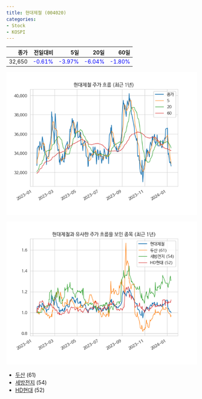 ```yaml
---
title: 현대제철 (004020)
categories:
- Stock
- KOSPI
---
```


|종가|전일대비|5일|20일|60일|
|---:|-------:|--:|---:|---:|
|32,650|<span style="color: blue">-0.61%</span>|<span style="color: blue">-3.97%</span>|<span style="color: blue">-6.04%</span>|<span style="color: blue">-1.80%</span>|


<!-- more -->

![004020](/assets/images/stock/004020.png)

![004020](/assets/images/stock/004020_sim.png)

- [두산](/000150/) (61)
- [세방전지](/004490/) (54)
- [HD현대](//267250/) (52)